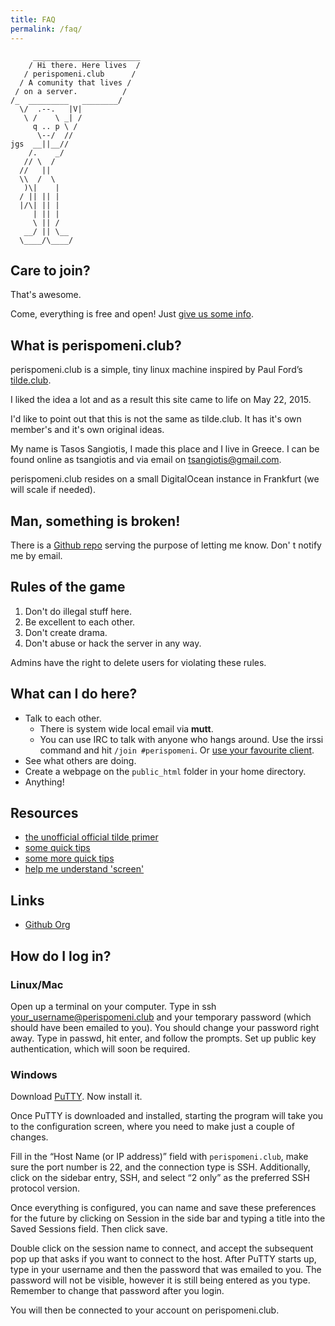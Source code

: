 ```yaml
---
title: FAQ
permalink: /faq/
---
```


```
     ________________________
    / Hi there. Here lives  / 
   / perispomeni.club      /
  / A comunity that lives /
 / on a server.          /
/_  _________   ________/
  \/  .--.   |V|
   \ /    \ _| /
     q .. p \ /
      \--/  //
jgs  __||__//
    /.    _/
   // \  /
  //   ||
  \\  /  \
   )\|    |
  / || || |
  |/\| || |
     | || |
     \ || /
   __/ || \__
  \____/\____/
```


## Care to join?

That's awesome.

Come, everything is free and open! Just [give us some info](http://goo.gl/forms/hiEfEVde7F).

## What is perispomeni.club?

perispomeni.club is a simple, tiny linux machine inspired by Paul Ford’s [tilde.club](http://tilde.club).

I liked the idea a lot and as a result this site came to life on May 22, 2015.

I'd like to point out that this is not the same as tilde.club. It has it's own member's and it's own original ideas.

My name is Tasos Sangiotis, I made this place and I live in Greece. I can be found online as tsangiotis and via email on tsangiotis@gmail.com.

perispomeni.club resides on a small DigitalOcean instance in Frankfurt (we will scale if needed).

## Man, something is broken!

There is a [Github repo](https://github.com/perispomeniclub/perispomeni.club/issues) serving the purpose of letting me know. Don' t notify me by email.

## Rules of the game

1. Don't do illegal stuff here.
1. Be excellent to each other.
1. Don't create drama.
1. Don't abuse or hack the server in any way.

Admins have the right to delete users for violating these rules.

## What can I do here?

- Talk to each other.
    - There is system wide local email via **mutt**.
    - You can use IRC to talk with anyone who hangs around. Use the irssi command and hit `/join #perispomeni`. Or [use your favourite client](http://perispomeni.club/~tsangiotis/#irc-anywhere).
- See what others are doing.
- Create a webpage on the `public_html` folder in your home directory.
- Anything!

## Resources

- [the unofficial official tilde primer](http://tilde.club/~anthonydpaul/primer.html)
- [some quick tips](http://tilde.club/~procload/)
- [some more quick tips](http://tilde.club/~pfhawkins/tipsntricks.html)
- [help me understand 'screen'](http://tilde.club/~jonathan/screen/)

## Links

- [Github Org](https://github.com/perispomeniclub)

## How do I log in?

### Linux/Mac

Open up a terminal on your computer. Type in ssh your_username@perispomeni.club and your temporary password (which should have been emailed to you). You should change your password right away. Type in passwd, hit enter, and follow the prompts. Set up public key authentication, which will soon be required.

### Windows

Download [PuTTY](http://www.chiark.greenend.org.uk/~sgtatham/putty/download.html). Now install it.

Once PuTTY is downloaded and installed, starting the program will take you to the configuration screen, where you need to make just a couple of changes.

Fill in the “Host Name (or IP address)” field with `perispomeni.club`, make sure the port number is 22, and the connection type is SSH.
Additionally, click on the sidebar entry, SSH, and select “2 only” as the preferred SSH protocol version.


Once everything is configured, you can name and save these preferences for the future by clicking on Session in the side bar and typing a title into the Saved Sessions field. Then click save.

Double click on the session name to connect, and accept the subsequent pop up that asks if you want to connect to the host. After PuTTY starts up, type in your username and then the password that was emailed to you. The password will not be visible, however it is still being entered as you type. Remember to change that password after you login.

You will then be connected to your account on perispomeni.club.

